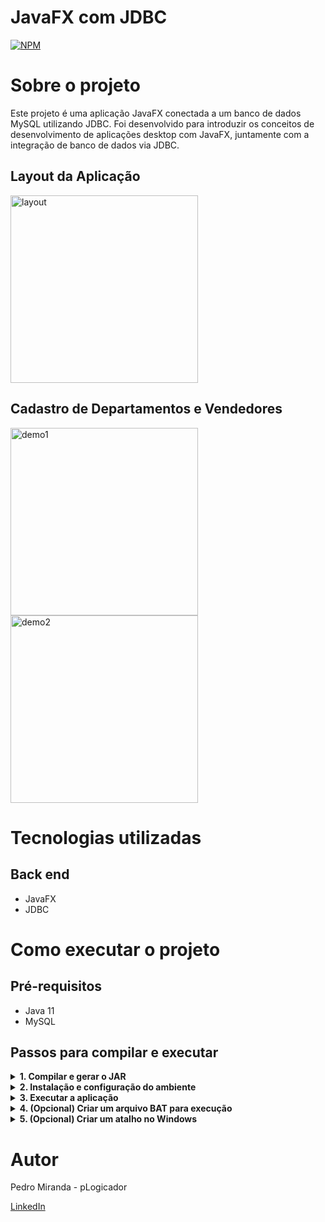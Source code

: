 # JavaFX com JDBC
[![NPM](https://img.shields.io/npm/l/react)](https://github.com/pLogicador/javafx-jdbc-workshop/blob/main/LICENSE) 

# Sobre o projeto

Este projeto é uma aplicação JavaFX conectada a um banco de dados MySQL utilizando JDBC. Foi desenvolvido para introduzir os conceitos de desenvolvimento de aplicações desktop com JavaFX, 
juntamente com a integração de banco de dados via JDBC.


## Layout da Aplicação

<img src="https://github.com/user-attachments/assets/cd61fdda-6b2c-4732-9f62-884f33c95924" alt="layout" width="300"/>


## Cadastro de Departamentos e Vendedores
<img src="https://github.com/user-attachments/assets/88c5d795-1bb1-43ee-ade5-95f6918ec4c7" alt="demo1" width="300"/>
<img src="https://github.com/user-attachments/assets/c75925b5-fef1-4b33-a7d3-dd5767f794fa" alt="demo2" width="300"/>



# Tecnologias utilizadas
## Back end
- JavaFX
- JDBC

# Como executar o projeto

## Pré-requisitos 
* Java 11
* MySQL

## Passos para compilar e executar

<details>
  <summary><strong>1. Compilar e gerar o JAR</strong></summary>

* Gerar o arquivo JAR:
1. Clique com o botão direito no nome do projeto no IDE.
2. Selecione `Exportar`.
3. Vá para `Java` -> `Runnable JAR file` e clique em `Next`.
4. Selecione a classe principal (Main class).
5. Escolha a pasta de destino para salvar o JAR.
6. Em `Library handling`, selecione a terceira opção: `Package required libraries into generated JAR`.

* Pacote com arquivos:
1. Inclua o arquivo `JAR`.
2. Inclua o arquivo `db.properties`.
3. Inclua o `MySQL Connector`.
4. Inclua o `JavaFX SDK`.
5. Inclua o `Java JDK`.

</details>
<details>
  <summary><strong>2. Instalação e configuração do ambiente</strong></summary>

* Instalar o Java:
1. Faça o download e instale a JDK no link: [Oracle Java Downloads](https://www.oracle.com/java/technologies/downloads/?er=221886).
2. Configure a variável de ambiente `JAVA_HOME` (Ex: `C:\Program Files\Java\jdk-17.0.3`).

* Copiar JavaFX:
3. Baixe o SDK do JavaFX e configure a variável de ambiente `PATH_TO_FX` (Ex: `C:\java-libs\javafx-sdk\lib`).
4. Coloque o MySQL Connector na pasta lib.

* Copiar JAR e db.properties:
5. Copie o arquivo JAR e o arquivo `db.properties` para a pasta de destino onde você deseja executar a aplicação.

</details>
<details>
  <summary><strong>3. Executar a aplicação</strong></summary>
 
```bash
java --module-path %PATH_TO_FX% --add-modules javafx.controls,javafx.fxml -cp myapp.jar application.Main

```
</details>
<details>
  <summary><strong>4. (Opcional) Criar um arquivo BAT para execução</strong></summary>
 
```bash
java --module-path %PATH_TO_FX% --add-modules javafx.controls,javafx.fxml -cp myapp.jar application.Main
```
</details>
<details>
  <summary><strong>5. (Opcional) Criar um atalho no Windows</strong></summary>

```bash
# No campo "Target" do atalho, use:
"C:\Program Files\Java\jdk-17.0.3\bin\java.exe" --module-path %PATH_TO_FX% --add-modules javafx.controls,javafx.fxml -cp myapp.jar application.Main

# No campo "Start in", insira o caminho da pasta onde está o aplicativo:
C:\appfolder
```
</details>

# Autor

 Pedro Miranda - pLogicador

[LinkedIn](https://www.linkedin.com/in/pedroesm/)

